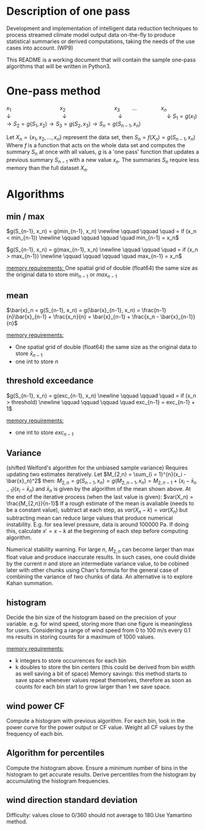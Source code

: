 # Description of one pass

Development and implementation of intelligent data reduction techniques to process streamed climate model output data on-the-fly to produce statistical summaries or derived computations, taking the needs of the use cases into account. (WP9)

This README is a working document that will contain the sample one-pass algorithms that will be written in Python3. 

# One-pass method

$x_1 \qquad \qquad \qquad \qquad x_2 \qquad \qquad \qquad \qquad x_3 \qquad ... \qquad \qquad x_n$ 
$\downarrow \qquad \qquad \qquad \qquad \; \; \downarrow \qquad \qquad \qquad \qquad \; \; \downarrow \qquad \qquad \qquad \quad \;\downarrow$
$S_1 = g(x_1) \rightarrow S_2 = g(S_1, x_2) \rightarrow S_3 = g(S_2, x_3) \rightarrow S_n = g(S_{n-1}, x_n)$

Let $X_n = \{x_1, x_2, ..., x_n\}$ represent the data set, then $S_n = f(X_n) = g(S_{n-1}, x_n)$ 
Where $f$ is a function that acts on the  whole data set and computes the summary $S_n$ at once with all values, $g$ is a 'one pass' function that updates a previous summary $S_{n-1}$ with a new value $x_n$. The summaries $S_n$ require less memory than the full dataset $X_n$. 
# Algorithms

## min / max 

$g(S_{n-1}, x_n) = g(min_{n-1}, x_n) 
\newline \qquad \qquad \quad = if (x_n < min_{n-1})
\newline \qquad \qquad \qquad \quad  min_{n-1} = x_n$

$g(S_{n-1}, x_n) = g(max_{n-1}, x_n) 
\newline \qquad \qquad \quad = if (x_n > max_{n-1})
\newline \qquad \qquad \qquad \quad  max_{n-1} = x_n$

<u> memory requirements: </u>
One spatial grid of double (float64) the same size as the original data to store $min_{n-1}$  or $max_{n-1}$

## mean 

$\bar{x}_n = g(S_{n-1}, x_n) = g(\bar{x}_{n-1}, x_n) = \frac{n-1}{n}\bar{x}_{n-1} + \frac{x_n}{n} = \bar{x}_{n-1} + \frac{x_n - \bar{x}_{n-1}}{n}$ 

<u> memory requirements: </u>
- One spatial grid of double (float64) the same size as the original data to store $\bar{x}_{n-1}$  
- one int to store $n$ 

## threshold exceedance 

$g(S_{n-1}, x_n) = g(exc_{n-1}, x_n) 
\newline \qquad \qquad \quad = if (x_n > threshold)
\newline \qquad \qquad \qquad \quad  exc_{n-1} = exc_{n-1} + 1$

<u> memory requirements: </u>
- one int to store $exc_{n-1}$ 

## Variance 
(shifted Welford's algorithm for the unbiased sample variance)
Requires updating two estimates iteratively. Let $M_{2,n} = \sum_{i = 1}^{n}(x_i - \bar{x}_n)^2$ then: 
$M_{2,n} = g(S_{n-1}, x_n) = g(M_{2,n-1}, x_n) =M_{2,n-1} + (x_i - \bar{x}_{n-1})(x_i - \bar{x}_n)$ and $\bar{x}_n$ is given by the algorithm of the mean shown above. At the end of the iterative process (when the last value is given):
$var(X_n) = \frac{M_{2,n}}{n-1}$
If a rough estimate of the mean is avaliable (needs to be a constant value), subtract at each step, as $var(X_n - k) = var(X_n)$ but subtracting mean can reduce large values that produce numerical instability. E.g. for sea level pressure, data is around 100000 Pa. If doing this, calculate $x' = x - k$ at the beginning of each step before computing algorithm.

Numerical stability warning. For large $n$, $M_{2,n}$ can become larger than max float value and produce inaccurate results. In such cases, one could divide by the current $n$ and store an intermediate variance value, to be cobined later with other chunks using Chan's formula for the general case of combining the variance of two chunks of data. An alternative is to explore Kahan summation.


## histogram
Decide the bin size of the histogram based on the precision of your variable. e.g. for wind speed, storing more than one figure is meaningless for users. Considering a range of wind speed from 0 to 100 m/s every 0.1 ms results in storing counts for a maximum of 1000 values.

<u> memory requirements: </u>
- k integers to store occurrences for each bin
- k doubles to store the bin centers (this could be derived from bin width as well
saving a bit of space)
Memory savings: this method starts to save space whenever values repeat themselves, therefore as soon as counts for each bin start to grow larger than 1 we save space.

## wind power CF
Compute a histogram with previous algorithm. For each bin, look in the power curve for the power output or CF value. Weight all CF values by the frequency of each bin.

## Algorithm for percentiles
Compute the histogram above. Ensure a minimum number of bins in the histogram to get accurate results. Derive percentiles from the histogram by accumulating the histogram frequencies.

## wind direction standard deviation
Difficulty: values close to 0/360 should not average to 180.Use Yamartino method.
